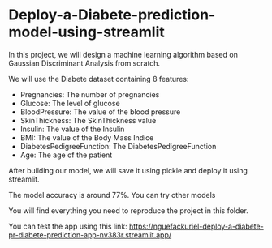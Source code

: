 # Deploy-a-Diabete-prediction-model-using-streamlit

In this project, we will design a machine learning algorithm based on Gaussian Discriminant Analysis from scratch.

We will use the Diabete dataset containing 8 features: 

* Pregnancies: The number of pregnancies
* Glucose: The level of glucose
* BloodPressure: The value of the blood pressure
* SkinThickness: The SkinThickness value
* Insulin: The value of the Insulin
* BMI: The value of the Body Mass Indice
* DiabetesPedigreeFunction: The DiabetesPedigreeFunction
* Age: The age of the patient


After building our model, we will save it using pickle and deploy it using streamlit.

The model accuracy is around 77%. You can try other models 

You will find everything you need to reproduce the project in this folder.

You can test the app using this link: https://nguefackuriel-deploy-a-diabete-pr-diabete-prediction-app-nv383r.streamlit.app/
